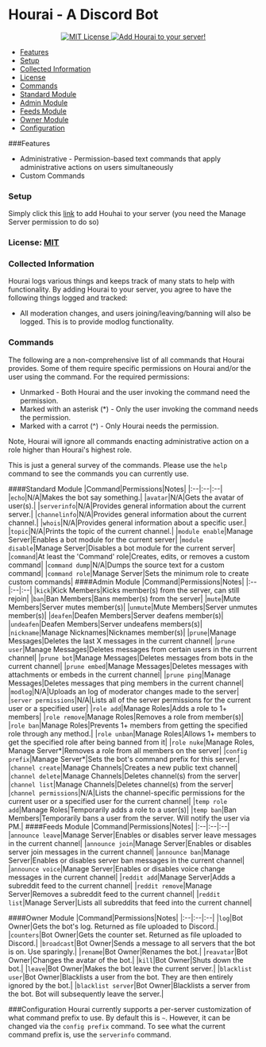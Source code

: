 # Hourai - A Discord Bot

<p align="center">
    <a href="https://opensource.org/licenses/mit-license.php">
        <img src="https://img.shields.io/badge/license-MIT%20License-blue.svg" alt="MIT License">
    </a>
    <a href="https://discordapp.com/oauth2/authorize?client_id=208460637368614913&scope=bot&permissions=0xFFFFFFFFFFFF">
        <img src="https://img.shields.io/badge/discord-add--to--server-738bd7.svg" alt="Add Hourai to your server!">
    </a>
</p>

* [Features]()
* [Setup]()
* [Collected Information]()
* [License]()
* [Commands]()
 * [Standard Module]()
 * [Admin Module]()
 * [Feeds Module]()
 * [Owner Module]()
* [Configuration]()

###Features
* Administrative - Permission-based text commands that apply administrative actions on users simultaneously
* Custom Commands

### Setup
Simply click this [link](https://discordapp.com/oauth2/authorize?client_id=208460637368614913&scope=bot&permissions=0xFFFFFFFFFFFF) to add Houhai to your server (you need the Manage Server permission to do so)

### License: [MIT](./LICENSE)
### Collected Information
Hourai logs various things and keeps track of many stats to help with functionality. By adding Hourai to your server, you agree to have the following things logged and tracked:

* All moderation changes, and users joining/leaving/banning will also be logged. This is to provide modlog functionality.

### Commands
The following are a non-comprehensive list of all commands that Hourai provides. Some of them require specific permissions on Hourai and/or the user using the command. For the required permissions:
* Unmarked - Both Hourai and the user invoking the command need the permission.
* Marked with an asterisk (*) - Only the user invoking the command needs the permission.
* Marked with a carrot (^) - Only Hourai needs the permission.

Note, Hourai will ignore all commands enacting administrative action on a role higher than Hourai's highest role.

This is just a general survey of the commands. Please use the `help` command to see the commands you can currently use.

####Standard Module
|Command|Permissions|Notes|
|:--|:--|:--|
|`echo`|N/A|Makes the bot say something.|
|`avatar`|N/A|Gets the avatar of user(s).|
|`serverinfo`|N/A|Provides general information about the current server.|
|`channelinfo`|N/A|Provides general information about the current channel.|
|`whois`|N/A|Provides general information about a specific user.|
|`topic`|N/A|Prints the topic of the current channel.|
|`module enable`|Manage Server|Enables a bot module for the current server|
|`module disable`|Manage Server|Disables a bot module for the current server|
|`command`|At least the 'Command' role|Creates, edits, or removes a custom command|
|`command dump`|N/A|Dumps the source text for a custom command|
|`command role`|Manage Server|Sets the minimum role to create custom commands|
####Admin Module
|Command|Permissions|Notes|
|:--|:--|:--|
|`kick`|Kick Members|Kicks member(s) from the server, can still rejoin|
|`ban`|Ban Members|Bans member(s) from the server|
|`mute`|Mute Members|Server mutes member(s)|
|`unmute`|Mute Members|Server unmutes member(s)|
|`deafen`|Deafen Members|Server deafens member(s)|
|`undeafen`|Deafen Members|Server undeafens members(s)|
|`nickname`|Manage Nicknames|Nicknames member(s)|
|`prune`|Manage Messages|Deletes the last X messages in the current channel|
|`prune user`|Manage Messages|Deletes messages from certain users in the current channel|
|`prune bot`|Manage Messages|Deletes messages from bots in the current channel|
|`prune embed`|Manage Messages|Deletes messages with attachments or embeds in the current channel|
|`prune ping`|Manage Messages|Deletes messages that ping members in the current channel|
|`modlog`|N/A|Uploads an log of moderator changes made to the server|
|`server permissions`|N/A|Lists all of the server permissions for the current user or a specified user|
|`role add`|Manage Roles|Adds a role to 1+ members|
|`role remove`|Manage Roles|Removes a role from member(s)|
|`role ban`|Manage Roles|Prevents 1+ members from getting the specified role through any method.|
|`role unban`|Manage Roles|Allows 1+ members to get the specified role after being banned from it|
|`role nuke`|Manage Roles, Manage Server*|Removes a role from all members on the server|
|`config prefix`|Manage Server*|Sets the bot's command prefix for this server.|
|`channel create`|Manage Channels|Creates a new public text channel|
|`channel delete`|Manage Channels|Deletes channel(s) from the server|
|`channel list`|Manage Channels|Deletes channel(s) from the server|
|`channel permissions`|N/A|Lists the channel-specific permissions for the current user or a specified user for the current channel|
|`temp role add`|Manage Roles|Temporarily adds a role to a user(s)|
|`temp ban`|Ban Members|Temporarily bans a user from the server. Will notify the user via PM.|
####Feeds Module
|Command|Permissions|Notes|
|:--|:--|:--|
|`announce leave`|Manage Server|Enables or disables server leave messages in the current channel|
|`announce join`|Manage Server|Enables or disables server join messages in the current channel|
|`announce ban`|Manage Server|Enables or disables server ban messages in the current channel|
|`announce voice`|Manage Server|Enables or disables voice change messages in the current channel|
|`reddit add`|Manage Server|Adds a subreddit feed to the current channel|
|`reddit remove`|Manage Server|Removes a subreddit feed to the current channel|
|`reddit list`|Manage Server|Lists all subreddits that feed into the current channel|

####Owner Module
|Command|Permissions|Notes|
|:--|:--|:--|
|`log`|Bot Owner|Gets the bot's log. Returned as file uploaded to Discord.|
|`counters`|Bot Owner|Gets the counter set. Returned as file uploaded to Discord.|
|`broadcast`|Bot Owner|Sends a message to all servers that the bot is on. Use sparingly.|
|`rename`|Bot Owner|Renames the bot.|
|`reavatar`|Bot Owner|Changes the avatar of the bot.|
|`kill`|Bot Owner|Shuts down the bot.|
|`leave`|Bot Owner|Makes the bot leave the current server.|
|`blacklist user`|Bot Owner|Blacklists a user from the bot. They are then entirely ignored by the bot.|
|`blacklist server`|Bot Owner|Blacklists a server from the bot. Bot will subsequently leave the server.|

###Configuration
Hourai currently supports a per-server customization of what command prefix to use. By default this is `~`. However, it can be changed via the `config prefix` command. To see what the current command prefix is, use the `serverinfo` command.
